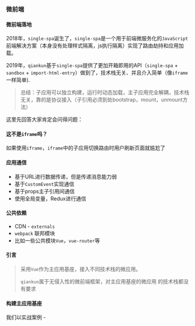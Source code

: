 ### 微前端

#### 微前端落地

2018年，`single-spa`诞生了，`single-spa`是一个用于前端微服务化的`JavaScript`前端解决方案（本身没有处理样式隔离，js执行隔离）实现了路由劫持和应用加载。

2019年，`qiankun`基于`single-spa`提供了更加开箱即用的API（`single-spa` + `sandbox` + `import-html-entry`）做到了，技术栈无关、并且介入简单（像`iframe`一样简单).

> 总结：子应用可以独立构建，运行时动态加载，主子应用完全解耦，技术栈无关，靠的是协议接入（子引用必须到处bootstrap，mount，unmount方法）

这里先回答大家肯定会问得问题：

#### 这不是`iframe`吗？

如果使用`iframe`，`iframe`中的子应用切换路由时用户刷新页面就尴尬了

#### 应用通信

- 基于URL进行数据传递，但是传递消息能力弱
- 基于`CustomEvent`实现通信
- 基于props主子引用间通信
- 使用全局变量，Redux进行通信

#### 公共依赖

- CDN - `externals` 
- `webpack` 联邦模块
- 比如一些公共模块`Vue`，`vue-router`等

#### 引言

> 采用`Vue`作为主应用基座，接入不同技术栈的微应用。
>
> `qiankun`属于无侵入性的微前端框架，对主应用基座的微应用 的技术栈都没有要求

#### 构建主应用基座

我们以实战案例 - 



